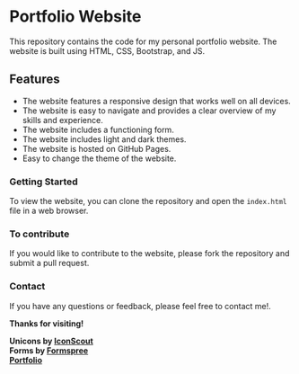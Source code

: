 <h1>Portfolio Website</h1>
This repository contains the code for my personal portfolio website. The website is built using HTML, CSS, Bootstrap, and JS.

<h2>Features</h2>
<ul>
<li>The website features a responsive design that works well on all devices.</li>
<li>The website is easy to navigate and provides a clear overview of my skills and experience.</li>
<li>The website includes a functioning form.</li>
<li>The website includes light and dark themes.</li>
<li>The website is hosted on GitHub Pages.</li>
<li>Easy to change the theme of the website.</li>
</ul>

<h3>Getting Started</h3>
To view the website, you can clone the repository and open the <code>index.html</code> file in a web browser.

<h3>To contribute</h3>
If you would like to contribute to the website, please fork the repository and submit a pull request.

<h3>Contact</h3>
If you have any questions or feedback, please feel free to contact me!.

<b>Thanks for visiting!<b><br>

Unicons by <a href="https://iconscout.com/">IconScout</a><br>
Forms by <a href="https://formspree.io/">Formspree</a><br>
<a href="https://ashhh-01.github.io/Portfolio/">Portfolio</a>
